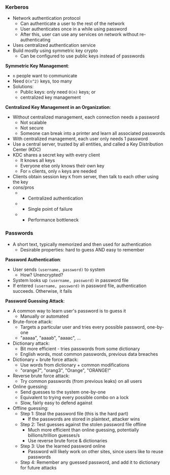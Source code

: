### Kerberos
 - Network authentication protocol
	 - Can authenticate a user to the rest of the network
	 - User authenticates once in a while using password
	 - After this, user can use any services on network without re-authenticating
 - Uses centralized authentication service
 - Build mostly using symmetric key crypto
	 - Can be configured to use public keys instead of passwords

**Symmetric Key Management**:
 - `n` people want to communicate
 - Need `O(n^2)` keys, too many
 - Solutions:
	 - Public keys: only need `O(n)` keys; or
	 - centralized key management

**Centralized Key Management in an Organization**:
 - Without centralized management, each connection needs a password
	 - Not scalable
	 - Not secure
	 - Someone can break into a printer and learn all associated passwords
 - With centralized management, each user only needs 1 password
 - Use a central server, trusted by all entities, and called a Key Distribution Center (KDC)
 - KDC shares a secret key with every client
	 - It knows all keys
	 - Everyone else only knows their own key
	 - For `n` clients, only `n` keys are needed
 - Clients obtain session key `K` from server, then talk to each other using the key
 - cons/pros
	 - + Centralized authentication
	 - - Single point of failure
	 - - Performance bottleneck

### Passwords
 - A short text, typically memorized and then used for authentication
	 - Desirable properties: hard to guess AND easy to remember

**Password Authentication**:
 - User sends `(username, password)` to system
	 - How? Unencrypted?
 - System looks up `(username, password)` in password file
 - If entered `(username, password)` in password file, authentication succeeds. Otherwise, it fails

**Password Guessing Attack**:
 - A common way to learn user's password is to guess it
	 - Manually or automated
 - Brute-force attack:
	 - Targets a particular user and tries every possible password, one-by-one
	 - "aaaaa", "aaaab", "aaaac", ...
 - Dictionary attack:
	 - Bit more efficient - tries passwords from some dictionary
	 - English words, most common passwords, previous data breaches
 - Dictionary + brute force attack:
	 - Use words from dictionary + common modifications
	 - "orange7", "orang3", "Orange", "ORANGE!"
 - Reverse brute force attack:
	 - Try common passwords (from previous leaks) on all users
 - Online guessing:
	 - Send guesses to the system one-by-one
	 - Equivalent to trying every possible combo on a lock
	 - Slow, fairly easy to defend against
 - Offline guessing:
	 - Step 1: Steal the password file (this is the hard part)
		 - If the passwords are stored in plaintext, attacker wins
	 - Step 2: Test guesses against the stolen password file offline
		 - Much more efficient than online guessing, potentially billions/trillion guesses/s
		 - Use reverse brute force & dictionaries
	 - Step 3: Use the learned password online
		 - Password will likely work on other sites, since users like to reuse passwords
	 - Step 4: Remember any guessed password, and add it to dictionary for future attacks
